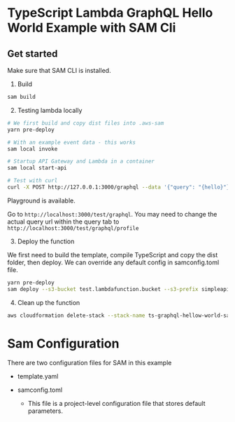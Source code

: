 # TypeScript Lambda GraphQL Hello World Example with SAM Cli


## Get started

Make sure that SAM CLI is installed.

1. Build

```bash
sam build
```

2. Testing lambda locally

```bash
# We first build and copy dist files into .aws-sam
yarn pre-deploy

# With an example event data - this works
sam local invoke

# Startup API Gateway and Lambda in a container
sam local start-api

# Test with curl
curl -X POST http://127.0.0.1:3000/graphql --data '{"query": "{hello}"}'
```

Playground is available.

Go to `http://localhost:3000/test/graphql`. You may need to change the actual query url within the query tab to `http://localhost:3000/test/graphql/profile`

3. Deploy the function

We first need to build the template, compile TypeScript and copy the dist folder, then deploy. We can override any default config in samconfig.toml file.

```bash
yarn pre-deploy
sam deploy --s3-bucket test.lambdafunction.bucket --s3-prefix simpleapiproxy
```

4. Clean up the function

```bash
aws cloudformation delete-stack --stack-name ts-graphql-hellow-world-sam-cli
```

# Sam Configuration

There are two configuration files for SAM in this example

- template.yaml

- samconfig.toml
  - This file is a project-level configuration file that stores default parameters.
